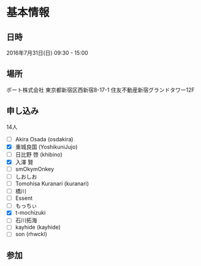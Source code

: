 基本情報
========

日時
----

2016年7月31日(日) 09:30 - 15:00

場所
----

ポート株式会社
東京都新宿区西新宿8-17-1 住友不動産新宿グランドタワー12F

申し込み
--------

14人

* [ ] Akira Osada (osdakira)
* [x] 重城良国 (YoshikuniJujo)
* [ ] 日比野 啓 (khibino)
* [x] 入澤 賢
* [ ] smOkymOnkey
* [ ] しおしお
* [ ] Tomohisa Kuranari (kuranari)
* [ ] 橋川
* [ ] Essent
* [ ] もっちぃ
* [x] t-mochizuki
* [ ] 石川拓海
* [ ] kayhide (kayhide)
* [ ] son (rhwckl)

参加
----
